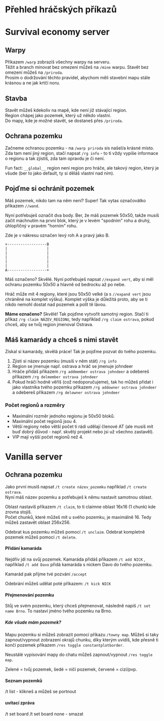 # Přehled hráčských příkazů
# Survival economy server

## Warpy
Příkazem ```/warp``` zobrazíš všechny warpy na serveru.  
Těžit a branch minovat bez omezení můžeš na ```/mine``` warpu. Stavět bez omezení můžeš na ```/priroda```.  
Prosím o dodržování těchto pravidel, abychom měli stavební mapu stále krásnou a ne jak krtčí noru.  

## Stavba
Stavět můžeš kdekoliv na mapě, kde není již stávající region.  
Region chápej jako pozemek, který už někdo vlastní.  
Do mapy, kde je možné stavět, se dostaneš přes ```/priroda```.

## Ochrana pozemku
Začneme ochranou pozemku - na ```/warp priroda``` sis našel/a krásné místo.   
Zda tam není jiný region, stačí napsat ```/rg info``` - to ti vždy vypíše informace o regionu a tak zjistíš, zda tam opravdu je či není.


Fun fact: ```__global__``` region není region pro hráče, ale takový region, který je všude (ber to jako default, ty si děláš vlastní nad ním).

## Pojďme si ochránit pozemek
Máš pozemek, nikdo tam na něm není? Super! Tak vytas označovátko příkazem ```//wand```.

Nyní potřebuješ označit dva body. Ber, že máš pozemek 50x50, takže musíš začít máchnutím na první blok, který je v levém "spodním" rohu a druhý, úhlopříčný v pravém "horním" rohu.

Zde je v nákresu označen levý roh A a pravý jako B. 
```
+------------------B
|                  |
|                  |
|                  |
|                  |
|                  |
A------------------+
```

Máš označeno? Skvělé. Nyní potřebuješ napsat ```//expand vert```, aby si měl ochranu pozemku 50x50 a hlavně od bedrocku až po nebe.

Hráč může mít 4 regiony, které jsou 50x50 velké (a s ```//expand vert``` jsou chráněné na komplet výšku). Komplet výška je důležitá proto, aby se ti nikdo nemohl dostat nad pozemek a polít tě lávou.

**Máme označeno?** Skvělé! Tak pojďme vytvořit samotný region. Stačí ti příkaz  ```/rg claim NÁZEV_REGIONU```, tedy například  ```/rg claim ostrava```, pokud chceš, aby se tvůj region jmenoval Ostrava.

## Máš kamarády a chceš s nimi stavět
Získal si kamarády, skvělá práce! Tak je pojďme pozvat do tvého pozemku.

1. Zjisti si název pozemku (musíš v něm stát) ```/rg info```
2. Region se jmenuje např. ostrava a hráč se jmenuje johndeer
3. Hráče přidáš příkazem ```/rg addmember ostrava johndeer``` a odebereš příkazem ```/rg delmember ostrava johndeer```
3. Pokud hráči hodně věříš (což nedoporučujeme), tak ho můžeš přidat i jako vlastníka tvého pozemku příkazem ```/rg addowner ostrava johndeer``` a odebereš příkazem ```/rg delowner ostrava johndeer```

### Počet regionů a rozměry
- Maximální rozměr jednoho regionu je 50x50 bloků.
- Maximální počet regionů jsou 4.
- Větší regiony nebo větší počet ti rádi udělají členové AT (ale musíš mít buď dobrý důvod - např. skvělý projekt nebo jsi už všechno zastavěl).
- VIP mají vyšší počet regionů než 4.


# Vanilla server
## Ochrana pozemku

Jako první musíš napsat `/t create název_pozemku` například `/t create ostrava`.  
Nyní máš název pozemku a potřebuješ k němu nastavit samotnou oblast. 

Oblast nastavíš příkazem `/t claim`, to ti claimne oblast 16x16 (1 chunk) kde zrovna stojíš.  
Počet chunků, které můžeš mít u svého pozemku, je maximálně 16. Tedy můžeš zastavět oblast 256x256.

Odebrat kus pozemku můžeš pomocí `/t unclaim`.
Odebrat kompletně pozemek můžeš pomocí `/t delete`.

#### Přidání kamaráda
Nejdřív jdi na svůj pozemek. Kamaráda přidáš příkazem `/t add NICK` , například `/t add Davo` přidá kamaráda s nickem Davo do tvého pozemku. 

Kamarád pak přijme tvé pozvání `/accept`

Odebrání můžeš udělat poté příkazem: `/t kick NICK`

#### Přejmenování pozemku
Stůj ve svém pozemku, který chceš přejmenovat, následně napiš `/t set name Brno`. To nastaví jméno tvého pozemku na Brno.

##### Kde všude mám pozemek?
Mapu pozemku si můžeš zobrazit pomocí příkazu `/towny map`.
Můžeš si taky zapnout/vypnout zobrazení okrajů chunku, díky kterým uvidíš, kde přesně ti končí pozemek příkazem `/res toggle constantplotborder`.

Neustálé vypisování mapy do chatu můžeš zapnout/vypnout `/res toggle map`.

Zelené = tvůj pozemek, šedé = ničí pozemek, červené = cizí/pvp.

#### Seznam pozemků
/t list - klikneš a můžeš se portnout

#### uvítací zpráva
/t set board
/t set board none - smazat
